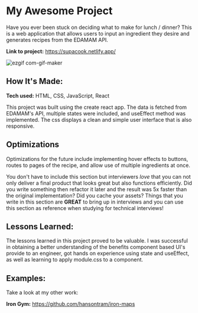 # My Awesome Project
Have you ever been stuck on deciding what to make for lunch / dinner?
This is a web application that allows users to input an ingredient they desire and generates recipes from the EDAMAM API.

**Link to project:** https://supacook.netlify.app/

![ezgif com-gif-maker](https://user-images.githubusercontent.com/97640502/220733163-fc90323b-66be-4e4e-aebf-7170ec1d1a0e.gif)


## How It's Made:

**Tech used:** HTML, CSS, JavaScript, React

This project was built using the create react app. The data is fetched from EDAMAM's API, multiple states were included, and useEffect method was implemented. The css displays a clean and simple user interface that is also responsive. 

## Optimizations

Optimizations for the future include implementing hover effects to buttons, routes to pages of the recipe, and allow use of multiple ingredients at once.

You don't have to include this section but interviewers *love* that you can not only deliver a final product that looks great but also functions efficiently. Did you write something then refactor it later and the result was 5x faster than the original implementation? Did you cache your assets? Things that you write in this section are **GREAT** to bring up in interviews and you can use this section as reference when studying for technical interviews!

## Lessons Learned:

The lessons learned in this project proved to be valuable. I was successful in obtaining a better understanding of the benefits component based UI's provide to an engineer, got hands on experience using state and useEffect, as well as learning to apply module.css to a component. 

## Examples:
Take a look at my other work:

**Iron Gym:** https://github.com/hansontram/iron-maps



